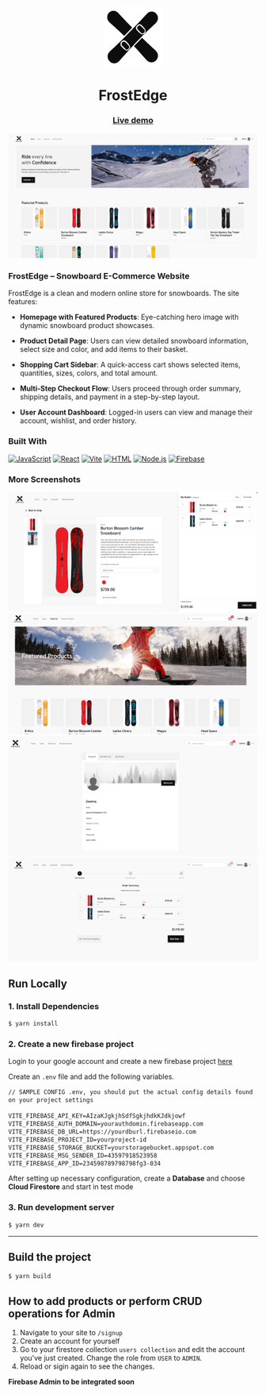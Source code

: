 <div align="center">

  <a>
    <img src="static/favicon.png" alt="Logo" width="120" height="120">
  </a>

  <h1 align="center">FrostEdge</h1>

  ### [Live demo](https://snowboard-ecommerce-7a5425471348.herokuapp.com/)

  ![FrostEdge screenshot](static/screeny1.png)

</div>

### FrostEdge – Snowboard E-Commerce Website

FrostEdge is a clean and modern online store for snowboards. The site features:

- **Homepage with Featured Products**: Eye-catching hero image with dynamic snowboard product showcases.

- **Product Detail Page**: Users can view detailed snowboard information, select size and color, and add items to their basket.

- **Shopping Cart Sidebar**: A quick-access cart shows selected items, quantities, sizes, colors, and total amount.

- **Multi-Step Checkout Flow**: Users proceed through order summary, shipping details, and payment in a step-by-step layout.

- **User Account Dashboard**: Logged-in users can view and manage their account, wishlist, and order history.  

### Built With
[![JavaScript][JavaScript]][JavaScript-url]
[![React][React]][React-url]
[![Vite][Vite]][Vite-url]
[![HTML][HTML]][HTML-url]
[![Node.js][Node.js]][Node.js-url]
[![Firebase][Firebase]][Firebase-url]

### More Screenshots
![FrostEdge screenshot](static/screeny2.png)
![FrostEdge screenshot](static/screeny3.png)
![FrostEdge screenshot](static/screeny4.png)
![FrostEdge screenshot](static/screeny5.png)

## Run Locally
### 1. Install Dependencies
```sh
$ yarn install
```

### 2. Create a new firebase project
Login to your google account and create a new firebase project [here](https://console.firebase.google.com/u/0/)

Create an `.env` file and add the following variables.

```
// SAMPLE CONFIG .env, you should put the actual config details found on your project settings

VITE_FIREBASE_API_KEY=AIzaKJgkjhSdfSgkjhdkKJdkjowf
VITE_FIREBASE_AUTH_DOMAIN=yourauthdomin.firebaseapp.com
VITE_FIREBASE_DB_URL=https://yourdburl.firebaseio.com
VITE_FIREBASE_PROJECT_ID=yourproject-id
VITE_FIREBASE_STORAGE_BUCKET=yourstoragebucket.appspot.com
VITE_FIREBASE_MSG_SENDER_ID=43597918523958
VITE_FIREBASE_APP_ID=234598789798798fg3-034

``` 

After setting up necessary configuration,
create a **Database** and choose **Cloud Firestore** and start in test mode

### 3. Run development server
```sh 
$ yarn dev
```

---

## Build the project
```sh
$ yarn build
```

## How to add products or perform CRUD operations for Admin
1. Navigate to your site to `/signup`
2. Create an account for yourself
3. Go to your firestore collection `users collection` and edit the account you've just created. Change the role from `USER` to `ADMIN`.
4. Reload or sigin again to see the changes. 

**Firebase Admin to be integrated soon**


<!-- Badge Links -->
[JavaScript]: https://img.shields.io/badge/JavaScript-F7DF1E?style=for-the-badge&logo=javascript&logoColor=black
[JavaScript-url]: https://www.javascript.com/

[React]: https://img.shields.io/badge/React-20232A?style=for-the-badge&logo=react&logoColor=61DAFB
[React-url]: https://reactjs.org/

[Vite]: https://img.shields.io/badge/Vite-646CFF?style=for-the-badge&logo=vite&logoColor=white
[Vite-url]: https://vitejs.dev/

[HTML]: https://img.shields.io/badge/HTML5-E34F26?style=for-the-badge&logo=html5&logoColor=white
[HTML-url]: https://html.com/

[CSS]: https://img.shields.io/badge/CSS3-1572B6?style=for-the-badge&logo=css3&logoColor=white
[CSS-url]: https://css3.com/

[Node.js]: https://img.shields.io/badge/Node.js-339933?style=for-the-badge&logo=node.js&logoColor=white
[Node.js-url]: https://nodejs.org/

[Firebase]: https://img.shields.io/badge/Firebase-FFCA28?style=for-the-badge&logo=firebase&logoColor=black
[Firebase-url]: https://firebase.google.com/